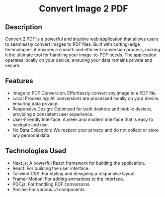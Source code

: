 <h1 align="center"> Convert Image 2 PDF </h1>

## Description

Convert 2 PDF is a powerful and intuitive web application that allows users to seamlessly convert images to PDF files. Built with cutting-edge technologies, it ensures a smooth and efficient conversion process, making it the ultimate tool for handling your image-to-PDF needs. The application operates locally on your device, ensuring your data remains private and secure.

## Features

- Image to PDF Conversion: Effortlessly convert any image to a PDF file.
- Local Processing: All conversions are processed locally on your device, ensuring data privacy.
- Responsive Design: Optimized for both desktop and mobile devices, providing a consistent user experience.
- User-Friendly Interface: A sleek and modern interface that is easy to navigate and use.
- No Data Collection: We respect your privacy and do not collect or store any personal data.

## Technologies Used

- Next.js: A powerful React framework for building the application.
- React: For building the user interface.
- Tailwind CSS: For styling and designing a responsive layout.
- Framer Motion: For adding animations to the interface.
- PDF.js: For handling PDF conversions.
- Preline: For various UI components.

